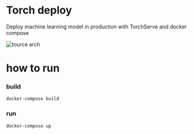 # Torch deploy 
Deploy machine learning model in production with TorchServe and docker compose 


![tource arch](https://rubikscode.net/wp-content/uploads/2020/06/torchserve-arch.png)


# how to run 


### build 
```
docker-compose build 
```

### run 

```
docker-compose up
```

